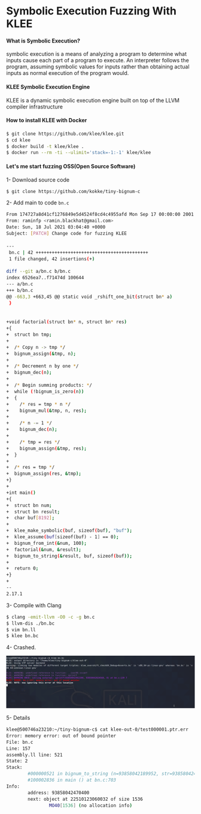 # Symbolic Execution Fuzzing With KLEE


#### What is Symbolic Execution?

symbolic execution is a means of analyzing a program to determine what inputs cause each part of a program to execute. 
An interpreter follows the program, assuming symbolic values for inputs rather than obtaining actual inputs as normal execution of the program would.


#### KLEE Symbolic Execution Engine
KLEE is a dynamic symbolic execution engine built on top of the LLVM compiler infrastructure


#### How to install KLEE with Docker
```bash
$ git clone https://github.com/klee/klee.git
$ cd klee
$ docker build -t klee/klee .
$ docker run --rm -ti --ulimit='stack=-1:-1' klee/klee
```
#### Let's me start fuzzing OSS(Open Source Software)

1- Download source code
```bash
$ git clone https://github.com/kokke/tiny-bignum-c
```

2- Add main to code `bn.c`

```bash
From 174727a8d41cf1276849e5d4524f8cd4c4955afd Mon Sep 17 00:00:00 2001
From: raminfp <ramin.blackhat@gmail.com>
Date: Sun, 18 Jul 2021 03:04:40 +0000
Subject: [PATCH] Change code for fuzzing KLEE

---
 bn.c | 42 ++++++++++++++++++++++++++++++++++++++++++
 1 file changed, 42 insertions(+)

diff --git a/bn.c b/bn.c
index 6526ea7..f71474d 100644
--- a/bn.c
+++ b/bn.c
@@ -663,3 +663,45 @@ static void _rshift_one_bit(struct bn* a)
 }
 
 
+void factorial(struct bn* n, struct bn* res)
+{
+  struct bn tmp;
+
+  /* Copy n -> tmp */
+  bignum_assign(&tmp, n);
+
+  /* Decrement n by one */
+  bignum_dec(n);
+  
+  /* Begin summing products: */
+  while (!bignum_is_zero(n))
+  {
+    /* res = tmp * n */
+    bignum_mul(&tmp, n, res);
+
+    /* n -= 1 */
+    bignum_dec(n);
+    
+    /* tmp = res */
+    bignum_assign(&tmp, res);
+  }
+
+  /* res = tmp */
+  bignum_assign(res, &tmp);
+}
+
+int main()
+{
+  struct bn num;
+  struct bn result;
+  char buf[8192];
+
+  klee_make_symbolic(buf, sizeof(buf), "buf");
+  klee_assume(buf[sizeof(buf) - 1] == 0);
+  bignum_from_int(&num, 100);
+  factorial(&num, &result);
+  bignum_to_string(&result, buf, sizeof(buf));
+
+  return 0;
+}
+
-- 
2.17.1

```

3- Compile with Clang 

```bash
$ clang -emit-llvm -O0 -c -g bn.c
$ llvm-dis ./bn.bc
$ vim bn.ll
$ klee bn.bc
```

4- Crashed.

![Crashed](https://github.com/raminfp/symbolic_execution_fuzzing/blob/master/img/KLEE.png)

5- Details

```bash
klee@500746a23210:~/tiny-bignum-c$ cat klee-out-0/test000001.ptr.err
Error: memory error: out of bound pointer
File: bn.c
Line: 157
assembly.ll line: 521
State: 2
Stack: 
        #000000521 in bignum_to_string (n=93858042189952, str=93858042462208, nbytes=8192) at bn.c:157
        #100002836 in main () at bn.c:703
Info: 
        address: 93858042470400
        next: object at 22510123060032 of size 1536
                MO40[1536] (no allocation info)

```
